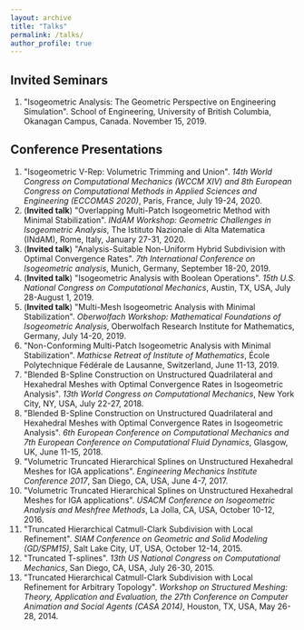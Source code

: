 ```yaml
---
layout: archive
title: "Talks"
permalink: /talks/
author_profile: true
---
```


Invited Seminars
----------------
1. "Isogeometric Analysis: The Geometric Perspective on Engineering Simulation". School of Engineering, University of British Columbia, Okanagan Campus, Canada. November 15, 2019.

Conference Presentations
------------------------
1. "Isogeometric V-Rep: Volumetric Trimming and Union". _14th World Congress on Computational Mechanics (WCCM XIV) and 8th European Congress on Computational Methods in Applied Sciences and Engineering (ECCOMAS 2020)_, Paris, France, July 19-24, 2020.
1. (__Invited talk__) "Overlapping Multi-Patch Isogeometric Method with Minimal Stabilization". _INdAM Workshop: Geometric Challenges in Isogeometric Analysis_, The Istituto Nazionale di Alta Matematica (INdAM), Rome, Italy, January 27-31, 2020.
1. (__Invited talk__) "Analysis-Suitable Non-Uniform Hybrid Subdivision with Optimal Convergence Rates". _7th International Conference on Isogeometric analysis_, Munich, Germany, September 18-20, 2019.
1. (__Invited talk__) "Isogeometric Analysis with Boolean Operations". _15th U.S. National Congress on Computational Mechanics_, Austin, TX, USA, July 28-August 1, 2019.
1. (__Invited talk__) "Multi-Mesh Isogeometric Analysis with Minimal Stabilization". _Oberwolfach Workshop: Mathematical Foundations of Isogeometric Analysis_, Oberwolfach Research Institute for Mathematics, Germany, July 14-20, 2019.
1. "Non-Conforming Multi-Patch Isogeometric Analysis with Minimal Stabilization". _Mathicse Retreat of Institute of Mathematics_, École Polytechnique Fédérale de Lausanne, Switzerland, June 11-13, 2019.
1. "Blended B-Spline Construction on Unstructured Quadrilateral and Hexahedral Meshes with Optimal Convergence Rates in Isogeometric Analysis". _13th World Congress on Computational Mechanics_, New York City, NY, USA, July 22-27, 2018.
1. "Blended B-Spline Construction on Unstructured Quadrilateral and Hexahedral Meshes with Optimal Convergence Rates in Isogeometric Analysis". _6th European Conference on Computational Mechanics and 7th European Conference on Computational Fluid Dynamics_, Glasgow, UK, June 11-15, 2018.
1. "Volumetric Truncated Hierarchical Splines on Unstructured Hexahedral Meshes for IGA applications". _Engineering Mechanics Institute Conference 2017_, San Diego, CA, USA, June 4-7, 2017.
1. "Volumetric Truncated Hierarchical Splines on Unstructured Hexahedral Meshes for IGA applications". _USACM Conference on Isogeometric Analysis and Meshfree Methods_, La Jolla, CA, USA, October 10-12, 2016.
1. "Truncated Hierarchical Catmull-Clark Subdivision with Local Refinement". _SIAM Conference on Geometric and Solid Modeling (GD/SPM15)_, Salt Lake City, UT, USA, October 12-14, 2015.
1. "Truncated T-splines". _13th US National Congress on Computational Mechanics_, San Diego, CA, USA, July 26-30, 2015.
1. "Truncated Hierarchical Catmull-Clark Subdivision with Local Refinement for Arbitrary Topology". _Workshop on Structured Meshing: Theory, Application and Evaluation, the 27th Conference on Computer Animation and Social Agents (CASA 2014)_, Houston, TX, USA, May 26-28, 2014.

